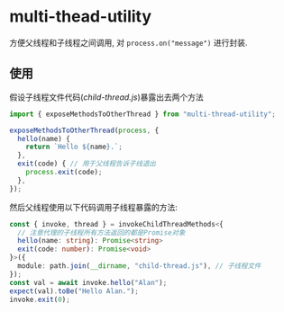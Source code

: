 # multi-thead-utility

方便父线程和子线程之间调用, 对 `process.on("message")` 进行封装.

## 使用

假设子线程文件代码(_child-thread.js_)暴露出去两个方法

```typescript
import { exposeMethodsToOtherThread } from "multi-thread-utility";

exposeMethodsToOtherThread(process, {
  hello(name) {
    return `Hello ${name}.`;
  },
  exit(code) { // 用于父线程告诉子线退出
    process.exit(code);
  },
});
```

然后父线程使用以下代码调用子线程暴露的方法:

```typescript
const { invoke, thread } = invokeChildThreadMethods<{
  // 注意代理的子线程所有方法返回的都是Promise对象
  hello(name: string): Promise<string>
  exit(code: number): Promise<void>
}>({
  module: path.join(__dirname, "child-thread.js"), // 子线程文件
});
const val = await invoke.hello("Alan");
expect(val).toBe("Hello Alan.");
invoke.exit(0);
```
